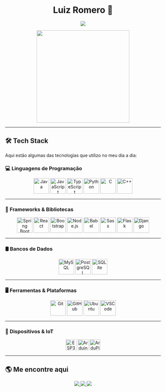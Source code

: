<h1 align="center">Luiz Romero 👹</h1>
<p align="center">
  <img src="https://readme-typing-svg.herokuapp.com?font=Fira+Code&size=22&pause=1000&color=36BCF7&center=true&vCenter=true&width=500&lines=Full-Stack+Developer;Embedded+Systems+Engineer;Spring+Boot+%7C+IoT+%7C+Python;">
</p>

<div align="center">
  <img src="https://media1.tenor.com/m/ZCFNvmnn9s4AAAAC/dan-da-dan-dandadan.gif" height="300"/>
</div>

---

## 🛠️ **Tech Stack**
Aqui estão algumas das tecnologias que utilizo no meu dia a dia:

### 💻 **Linguagens de Programação**
<div align="center">
  <img src="https://cdn.jsdelivr.net/gh/devicons/devicon/icons/java/java-original.svg" height="50" alt="Java" />
  <img src="https://cdn.jsdelivr.net/gh/devicons/devicon/icons/javascript/javascript-original.svg" height="50" alt="JavaScript" />
  <img src="https://cdn.jsdelivr.net/gh/devicons/devicon/icons/typescript/typescript-original.svg" height="50" alt="TypeScript" />
  <img src="https://cdn.jsdelivr.net/gh/devicons/devicon/icons/python/python-original.svg" height="50" alt="Python" />
  <img src="https://cdn.jsdelivr.net/gh/devicons/devicon/icons/c/c-original.svg" height="50" alt="C" />
  <img src="https://cdn.jsdelivr.net/gh/devicons/devicon/icons/cplusplus/cplusplus-original.svg" height="50" alt="C++" />
</div>

---

### 🚀 **Frameworks & Bibliotecas**
<div align="center">
  <img src="https://cdn.jsdelivr.net/gh/devicons/devicon/icons/spring/spring-original.svg" height="50" alt="Spring Boot" />
  <img src="https://cdn.jsdelivr.net/gh/devicons/devicon/icons/react/react-original.svg" height="50" alt="React" />
  <img src="https://cdn.jsdelivr.net/gh/devicons/devicon/icons/bootstrap/bootstrap-original.svg" height="50" alt="Bootstrap" />
  <img src="https://cdn.jsdelivr.net/gh/devicons/devicon/icons/nodejs/nodejs-original.svg" height="50" alt="Node.js" />
  <img src="https://cdn.jsdelivr.net/gh/devicons/devicon/icons/babel/babel-original.svg" height="50" alt="Babel" />
  <img src="https://cdn.jsdelivr.net/gh/devicons/devicon/icons/sass/sass-original.svg" height="50" alt="Sass" />
  <img src="https://cdn.jsdelivr.net/gh/devicons/devicon/icons/flask/flask-original.svg" height="50" alt="Flask" />
  <img src="https://cdn.jsdelivr.net/gh/devicons/devicon/icons/django/django-original.svg" height="50" alt="Django" />
</div>

---

### 🛢 **Bancos de Dados**
<div align="center">
  <img src="https://cdn.jsdelivr.net/gh/devicons/devicon/icons/mysql/mysql-original.svg" height="50" alt="MySQL" />
  <img src="https://cdn.jsdelivr.net/gh/devicons/devicon/icons/postgresql/postgresql-original.svg" height="50" alt="PostgreSQL" />
  <img src="https://cdn.jsdelivr.net/gh/devicons/devicon/icons/sqlite/sqlite-original.svg" height="50" alt="SQLite" />
</div>

---

### 🖥️ **Ferramentas & Plataformas**
<div align="center">
  <img src="https://cdn.jsdelivr.net/gh/devicons/devicon/icons/git/git-original.svg" height="50" alt="Git" />
  <img src="https://cdn.jsdelivr.net/gh/devicons/devicon/icons/github/github-original.svg" height="50" alt="GitHub" />
  <img src="https://cdn.jsdelivr.net/gh/devicons/devicon/icons/ubuntu/ubuntu-plain.svg" height="50" alt="Ubuntu" />
  <img src="https://cdn.jsdelivr.net/gh/devicons/devicon/icons/vscode/vscode-original.svg" height="50" alt="VSCode" />
</div>

---

### 🔌 **Dispositivos & IoT**
<div align="center">
  <img src="https://img.shields.io/badge/ESP32-000000?style=for-the-badge&logo=espressif&logoColor=white" height="35" alt="ESP32" />
  <img src="https://img.shields.io/badge/Arduino-00979D?style=for-the-badge&logo=arduino&logoColor=white" height="35" alt="Arduino" />
  <img src="https://img.shields.io/badge/ArduPilot-00979D?style=for-the-badge&logo=arduino&logoColor=white" height="35" alt="ArduPilot" />
</div>

---

## 🌎 **Me encontre aqui**
<p align="center">
  <a href="https://www.linkedin.com/in/luiz-felipe-romero-306421242">
    <img src="https://img.shields.io/badge/-LinkedIn-%230077B5?style=for-the-badge&logo=linkedin&logoColor=white">
  </a>
  <a href="https://github.com/j0rem0rV2">
    <img src="https://img.shields.io/badge/-GitHub-181717?style=for-the-badge&logo=github&logoColor=white">
  </a>
  <a href="https://discord.com/channels/j0rem0r">
    <img src="https://img.shields.io/badge/-Discord-7289DA?style=for-the-badge&logo=discord&logoColor=white">
  </a>
</p>
